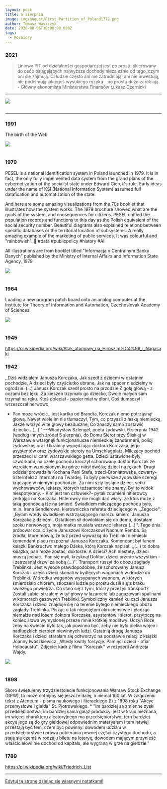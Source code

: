 ```yaml
---
layout: post
title: 6 sierpnia
image: img/august/First_Partition_of_Poland1772.png
author: Tomasz Waszczyk
date: 2020-08-06T10:00:00.000Z
tags:
  - Rozbiory
---
```


### 2021

> Liniowy PIT od działalności gospodarczej jest po prostu skierowany do osób osiągających najwyższe dochody niezależnie od tego, czym oni się zajmują. Ci ludzie często ani nie zatrudniają, ani nie inwestują, nie podejmują jakiegoś wysokiego ryzyka - po prostu dużo zarabiają. - Główny ekonomista Ministerstwa Finansów Łukasz Czernicki

---

<img src="./img/august/blaszczak.jpeg"><br><br>

---

### 1991

The birth of the Web

<img src="./img/august/World-Wide-Web-project-small.png"><br><br>

### 1979

PESEL is a national identification system in Poland launched in 1979. It is in fact, the only fully impelmented data system from the grand plans of the cybernetization of the socialist state under Edward Gierek's rule. Early ideas under the name of KSI (National Information System) assumed full datafication and automatization of the state.

And here are some amazing visualizations from the 70s booklet that illustrates how the system works. The 1979 brochure showed what are the goals of the system, and consequences for citizens. PESEL unified the population records and functions to this day as the Polish equivalent of the social security number. Beautiful diagrams also explained relations between specific databases or the territorial location of subsystems. A really amazing example of the marketing of public services. It was colourful and "rainbowish". 🌈 #data #publicpolicy #history #AI

All illustrations are from booklet titled "Informacja o Centralnym Banku Danych" published by the Ministry of Internal Affairs and Information State Agency, 1979

<img src="./img/august/pesel.jpeg"><br><br>

### 1964

Loading a new program patch board onto an analog computer at the Institute for Theory of Information and Automation, Czechoslovak Academy of Sciences

<img src="./img/august/analog.jpg"><br><br>

### 1945

https://pl.wikipedia.org/wiki/Atak_atomowy_na_Hiroszim%C4%99_i_Nagasaki

### 1942

,,Dziś widziałem Janusza Korczaka, 
Jak szedł z dziećmi w ostatnim pochodzie, 
A dzieci były czyściutko ubrane, 
Jak na spacer niedzielny w ogrodzie. (...) 
Janusz Korczak szedł prosto na przodzie
Z gołą głową - z oczami bez lęku, 
Za kieszeń trzymało go dziecko, 
Dwoje małych sam trzymał na ręku. 
Ktoś doleciał - papier miał w dłoni, 
Coś tłumaczył i wrzeszczał nerwowo, 
- Pan może wrócić...jest kartka od Brandta, 
Korczak niemo potrząsnął głową. 
Nawet wiele im nie tłumaczył, 
Tym, co przyszli z łaską niemiecką, 
Jakże włożyć w te głowy bezduszne, 
Co znaczy samo zostawić dziecko...(...)''
---Władysław Szlengel, poeta żydowski.
6 sierpnia 1942 (według innych źródeł 5 sierpnia), do Domu Sierot przy Śliskiej w Warszawie wtargnęli funkcjonariusze niemieckiej żandarmerii, policji żydowskiej oraz Ukraińcy wypędzając doktora Korczaka, jego asystentów oraz żydowskie sieroty na Umschlagplatz. Milczący pochód przeszedł ulicami warszawskiego getta. Dzieci ustawione były czwórkami, na czele pochodu kroczył schorowany doktor Korczak ze wzrokiem wzniesionym ku górze niósł dwójkę dzieci na rękach. Drugi oddział prowadziła Kochana Pani Stefa, trzeci-Broniatowska, czwarty-Szternfeld z internatu na Twardej. To były pierwsze żydowskie szeregi krączące w niemym pochodzie. Za nimi szły tysiące dzieci, setki wychowawców, lekarzy, których tożsamości nie znamy. Był to widok niespotykany. - Kim jest ten człowiek?- pytali zdumieni hitlerowcy zerkając na Korczaka. Hitlerowcy nie mogli dać wiary, że ktoś może z taką godnością iść na śmierć. Świadkiem milczącego pochodu była, m.in. Irena Sendlerowa, kierowniczka referatu dziecięcego w ,,Żegocie'': ,,Byłam wtedy świadkiem wstrząsającego marszu śmierci Janusza Korczaka z dziećmi. Ostatkiem sił dowlokłam się do domu, dostałam szoku nerwowego, moja matka musiała wezwać lekarza (...)''. Tego dnia próbował ocalić życie Januszowi Korczakowi Nachum Remba. Są źródła, które mówią, że tuż przed wywózką do Treblinki niemiecki komendant placu rozpoznał Janusza Korczaka. Komendant był fanem książki Bankructwo małego Dżeka, którą Korczak napisał: ,,(...) to dobra książka, pan może zostać, doktorze. A dzieci? Ach niestety, dzieci muszą jechać...Pan się myli, krzyknął Doktor, dzieci przede wszystkim - i zatrzasnął drzwi za sobą (...)''. Transport ruszył do obozu zagłady Treblinka. Jest wysoce prawdopodobne, że schorowany Janusz Korczak i część dzieci skonali w bydlęcych wagonach w drodze do Treblinki. W środku wagonów wysypanych wapnem, w których śmierdziało chlorem, stłoczeni ludzie po prostu dusili się z braku świeżego powietrza. Co stało się z tymi, którzy przeżyli transport? Zostali zabici strzałem w tył głowy w lazarecie lub zagazowani spalinami w komorach gazowych Treblinki.
Symboliczny kamień ku czci Janusza Korczaka i dzieci znajduje się na terenie byłego niemieckiego obozu zagłady Treblinka.
Pisząc o tak niepojętym okrucieństwie i płacząc niemalże nad losem doktora Korczaka, asystentów i sierot, przytoczę na koniec słowa wymyślonej przeze mnie krótkiej modlitwy: Uczyń Boże, żeby na świecie było tak, jak powinno być, żeby nie było piekła wojen i nadludzkich cierpień niewinnych ludzi.
Ostatnią drogę Janusza Korczaka i dzieci starałam się odtworzyć na podstawie relacji z książki Joanny Iwaszkiewicz ,,Wtedy kwitły forsycje. Pamięci dzieci - ofiar Holocaustu''.
Zdjęcie: kadr z filmu ''Korczak'' w reżyserii Andrzeja Wajdy.

<img src="./img/august/korczak.jpg"><br><br>

### 1898

Skoro świętujemy trzydziestolecie funkcjonowania Warsaw Stock Exchange (GPW), to może cofnijmy się jeszcze dalej, o niemal 100 lat. W załączeniu tekst z Ateneum - pisma naukowego i literackiego (!) z 1898 roku "Akcye przemysłowe i giełda" St. Piotrowskiego.
*
"Im bardziej są zmienne zyski przedsiębiorstwa, im bardziej sama gałąź produkcyi jest w kraju nieznana, im więcej charakteru aleatoryjnego ma przedsiębiorstwo, tern bardziej akcye jego są do gry giełdowej odpowiednim materyałem i tem łatwiej przestają być tem, czem być powinny: dowodem udziału w przedsiębiorstwie i prawa pobierania pewnej części czystego dochodu, a stają się czemś w rodzaju biletu na loteryę, dowodem mającym przynieść właścicielowi nie dochód od kapitału, ale wygraną w grze na giełdzie."

### 1789

https://pl.wikipedia.org/wiki/Friedrich_List

---

<a href="https://github.com/TomaszWaszczyk/historia.waszczyk.com/edit/master/src/content/august-6.md" target="_blank">Edytuj tę stronę dzieląc się własnymi notatkami!</a>
